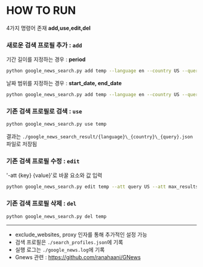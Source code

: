 # HOW TO RUN
4가지 명령어 존재 **add,use,edit,del**
### 새로운 검색 프로필 추가 : ```add```
  기간 길이를 지정하는 경우 : **period**
  ```bash
  python google_news_search.py add temp --language en --country US --query AI --period 7d --max_results 50
  ```
  날짜 범위를 지정하는 경우 : **start_date, end_date**
  ```bash
  python google_news_search.py add temp --language en --country US --query AI --start_date 2024-01-01 --end_date 2024-01-07 --max_results 50
  ```
### 기존 검색 프로필로 검색 : ```use```
  ```bash
  python google_news_search.py use temp
  ```
  결과는 ```./google_news_search_result/{language}\_{country}\_{query}.json``` 파일로 저장됨
### 기존 검색 프로필 수정 : ```edit```   
  '-att {key} {value}'로 바꿀 요소와 값 입력
  ```bash
  python google_news_search.py edit temp --att query US --att max_results 100
  ```
### 기존 검색 프로필 삭제 : ```del```
  ```bash
  python google_news_search.py del temp
  ```
---
* exclude_websites, proxy 인자를 통해 추가적인 설정 가능
* 검색 프로필은 ```./search_profiles.json```에 기록
* 실행 로그는 ```./google_news.log```에 기록
* Gnews 관련 : https://github.com/ranahaani/GNews